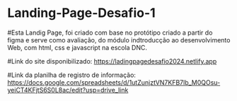 # Landing-Page-Desafio-1
#Esta Landig Page, foi criado com base no protótipo criado a partir do figma e serve como  avaliação, do módulo indtroducção ao desenvolvimento Web, com html, css e javascript na escola DNC. 



#Link do site disponibilizado: https://ladingpagedesafio2024.netlify.app

#Link da planilha de registro de informação: https://docs.google.com/spreadsheets/d/1utZunjztVN7KFB7lb_M0QOsu-yeiCT4KFjtS6S0L8ac/edit?usp=drive_link
